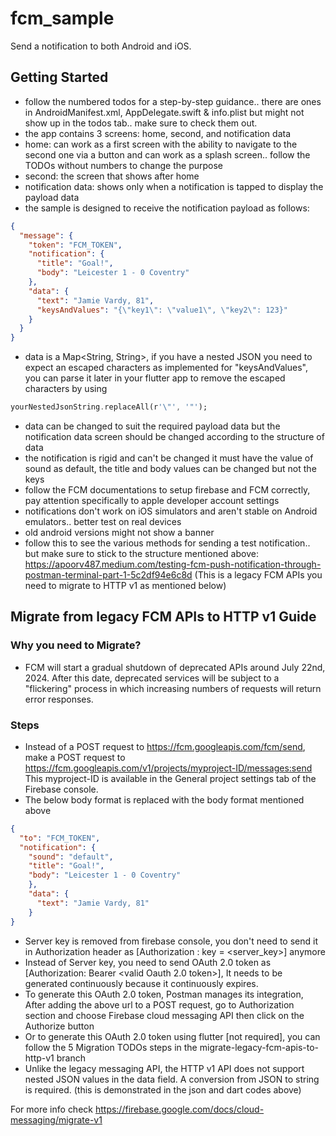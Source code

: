# fcm_sample

Send a notification to both Android and iOS.

## Getting Started

* follow the numbered todos for a step-by-step guidance.. there are ones in AndroidManifest.xml, AppDelegate.swift & info.plist but might not show up in the todos tab.. make sure to check them out.
* the app contains 3 screens: home, second, and notification data
* home: can work as a first screen with the ability to navigate to the second one via a button and can work as a splash screen.. follow the TODOs without numbers to change the purpose
* second: the screen that shows after home
* notification data: shows only when a notification is tapped to display the payload data
* the sample is designed to receive the notification payload as follows:
```json
{
  "message": {
    "token": "FCM_TOKEN",
    "notification": {
      "title": "Goal!",
      "body": "Leicester 1 - 0 Coventry"
    },
    "data": {
      "text": "Jamie Vardy, 81",
      "keysAndValues": "{\"key1\": \"value1\", \"key2\": 123}"
    }
  }
}
```
* data is a Map<String, String>, if you have a nested JSON you need to expect an escaped characters as implemented for "keysAndValues", you can parse it later in your flutter app to remove the escaped characters by using
```dart
yourNestedJsonString.replaceAll(r'\"', '"');
```
* data can be changed to suit the required payload data but the notification data screen should be changed according to the structure of data
* the notification is rigid and can't be changed it must have the value of sound as default, the title and body values can be changed but not the keys
* follow the FCM documentations to setup firebase and FCM correctly, pay attention specifically to apple developer account settings
* notifications don't work on iOS simulators and aren't stable on Android emulators.. better test on real devices
* old android versions might not show a banner
* follow this to see the various methods for sending a test notification.. but make sure to stick to the structure mentioned above: https://apoorv487.medium.com/testing-fcm-push-notification-through-postman-terminal-part-1-5c2df94e6c8d (This is a legacy FCM APIs you need to migrate to HTTP v1 as mentioned below)


## Migrate from legacy FCM APIs to HTTP v1 Guide

### Why you need to Migrate?
* FCM will start a gradual shutdown of deprecated APIs around July 22nd, 2024. After this date, deprecated services will be subject to a "flickering" process in which increasing numbers of requests will return error responses.

### Steps
* Instead of a POST request to https://fcm.googleapis.com/fcm/send, make a POST request to https://fcm.googleapis.com/v1/projects/myproject-ID/messages:send This myproject-ID is available in the General project settings tab of the Firebase console.
* The below body format is replaced with the body format mentioned above
```json
{ 
  "to": "FCM_TOKEN",
  "notification": { 
    "sound": "default", 
    "title": "Goal!", 
    "body": "Leicester 1 - 0 Coventry" 
    }, 
    "data": { 
      "text": "Jamie Vardy, 81" 
    } 
}
```
* Server key is removed from firebase console, you don't need to send it in Authorization header as [Authorization : key = <server_key>] anymore
* Instead of Server key, you need to send OAuth 2.0 token as [Authorization: Bearer <valid Oauth 2.0 token>], It needs to be generated continuously because it continuously expires.
* To generate this OAuth 2.0 token, Postman manages its integration, After adding the above url to a POST request, go to Authorization section and choose Firebase cloud messaging API then click on the Authorize button
* Or to generate this OAuth 2.0 token using flutter [not required], you can follow the 5 Migration TODOs steps in the migrate-legacy-fcm-apis-to-http-v1 branch
* Unlike the legacy messaging API, the HTTP v1 API does not support nested JSON values in the data field. A conversion from JSON to string is required. (this is demonstrated in the json and dart codes above)

For more info check https://firebase.google.com/docs/cloud-messaging/migrate-v1


